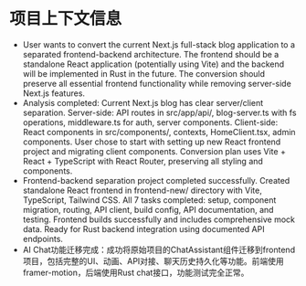 # 项目上下文信息

- User wants to convert the current Next.js full-stack blog application to a separated frontend-backend architecture. The frontend should be a standalone React application (potentially using Vite) and the backend will be implemented in Rust in the future. The conversion should preserve all essential frontend functionality while removing server-side Next.js features.
- Analysis completed: Current Next.js blog has clear server/client separation. Server-side: API routes in src/app/api/, blog-server.ts with fs operations, middleware.ts for auth, server components. Client-side: React components in src/components/, contexts, HomeClient.tsx, admin components. User chose to start with setting up new React frontend project and migrating client components. Conversion plan uses Vite + React + TypeScript with React Router, preserving all styling and components.
- Frontend-backend separation project completed successfully. Created standalone React frontend in frontend-new/ directory with Vite, TypeScript, Tailwind CSS. All 7 tasks completed: setup, component migration, routing, API client, build config, API documentation, and testing. Frontend builds successfully and includes comprehensive mock data. Ready for Rust backend integration using documented API endpoints.
- AI Chat功能迁移完成：成功将原始项目的ChatAssistant组件迁移到frontend项目，包括完整的UI、动画、API对接、聊天历史持久化等功能。前端使用framer-motion，后端使用Rust chat接口，功能测试完全正常。
